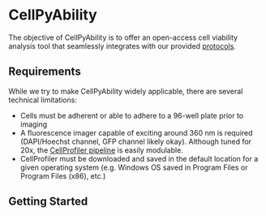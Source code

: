 # CellPyAbility

The objective of CellPyAbility is to offer an open-access cell viability analysis tool that seamlessly integrates with our provided [protocols](path/to/protocol).

## Requirements

While we try to make CellPyAbility widely applicable, there are several technical limitations:

- Cells must be adherent or able to adhere to a 96-well plate prior to imaging
- A fluorescence imager capable of exciting around 360 nm is required (DAPI/Hoechst channel, GFP channel likely okay). Although tuned for 20x, the [CellProfiler pipeline](CellPyAbility.cppipe) is easily modulable.
- CellProfiler must be downloaded and saved in the default location for a given operating system (e.g. Windows OS saved in Program Files or Program Files (x86), etc.)

## Getting Started
